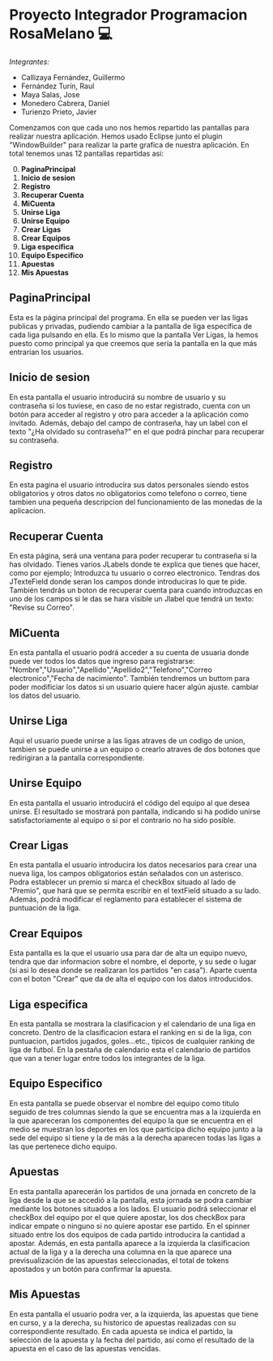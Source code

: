  # Proyecto Integrador Programacion RosaMelano     :computer:

*Integrantes:*
- Callizaya Fernández, Guillermo
- Fernández Turín, Raul
- Maya Salas, Jose
- Monedero Cabrera, Daniel
- Turienzo Prieto, Javier

Comenzamos con que cada uno nos hemos repartido las pantallas para realizar nuestra aplicación. Hemos usado Eclipse junto el plugin "WindowBuilder" para realizar la parte grafica de nuestra aplicación.
En total tenemos unas 12 pantallas repartidas asi:

0. **PaginaPrincipal** 
1. **Inicio de sesion**
2. **Registro**
3. **Recuperar Cuenta**
4. **MiCuenta**
5. **Unirse Liga**
6. **Unirse Equipo**
7. **Crear Ligas** 
8. **Crear Equipos**
9. **Liga especifica**
10. **Equipo Especifico**
11. **Apuestas**
12. **Mis Apuestas**

## PaginaPrincipal
Esta es la página principal del programa. En ella se pueden ver las ligas publicas y privadas, pudiendo cambiar a la pantalla de liga específica de cada liga pulsando en ella. Es lo mismo que la pantalla Ver Ligas, la hemos puesto como principal ya que creemos que sería la pantalla en la que más entrarian los usuarios.
## Inicio de sesion
En esta pantalla el usuario introducirá su nombre de usuario y su contraseña si los tuviese, en caso de no estar registrado, cuenta con un botón para acceder al registro y otro para acceder a la aplicación como invitado. Además, debajo del campo de contraseña, hay un label con el texto "¿Ha olvidado su contraseña?" en el que podrá pinchar para recuperar su contraseña.
## Registro 
En esta pagina el usuario introducira sus datos personales siendo estos obligatorios y otros datos no obligatorios como telefono o correo, tiene tambien una pequeña descripcion del funcionamiento de las monedas de la aplicacion.
## Recuperar Cuenta
En esta página, será una ventana para poder recuperar tu contraseña si la has olvidado. Tienes varios JLabels donde te explica que tienes que hacer, como por ejemplo; Introduzca tu usuario o correo electronico.
Tendras dos JTexteField donde seran los campos donde introduciras lo que te pide. También tendrás un boton de recuperar cuenta para cuando introduzcas en uno de los campos si le das se hara visible un Jlabel que tendrá un texto: "Revise su Correo".
## MiCuenta
En esta pantalla el usuario podrá acceder a su cuenta de usuaria donde puede ver todos los datos que ingreso para registrarse: "Nombre","Usuario","Apellido","Apellido2","Telefono","Correo electronico","Fecha de nacimiento". También tendremos un buttom para poder modificiar los datos si un usuario quiere hacer algún ajuste.
cambiar los datos del usuario.
## Unirse Liga
Aqui el usuario puede unirse a las ligas atraves de un codigo de union, tambien se puede unirse a un equipo o crearlo atraves de dos botones que redirigiran a la pantalla correspondiente.
## Unirse Equipo
En esta pantalla el usuario introducirá el código del equipo al que desea unirse. El resultado se mostrará pon pantalla, indicando si ha podido unirse satisfactoriamente al equipo o si por el contrario no ha sido posible.
## Crear Ligas
En esta pantalla el usuario introducira los datos necesarios para crear una nueva liga, los campos obligatorios están señalados con un asterisco. Podra establecer un premio si marca el checkBox situado al lado de "Premio", que hará que se permita escribir en el textField situado a su lado. Además, podrá modificar el reglamento para establecer el sistema de puntuación de la liga. 
## Crear Equipos
Esta pantalla es la que el usuario usa para dar de alta un equipo nuevo, tendra que dar informacion sobre el nombre, el deporte, y su sede o lugar (si asi lo desea donde se realizaran los partidos "en casa"). Aparte cuenta con el boton "Crear" que da de alta el equipo con los datos introducidos.
## Liga especifica
En esta pantalla se mostrara la clasificacion y el calendario de una liga en concreto. Dentro de la clasificacion estara el ranking en si de la liga, con puntuacion, partidos jugados, goles...etc., tipicos de cualquier ranking de liga de futbol. En la pestaña de calendario esta el calendario de partidos que van a tener lugar entre todos los integrantes de la liga.
## Equipo Especifico
En esta pantalla se puede observar el nombre del equipo como titulo seguido de tres columnas siendo la que se encuentra mas a la izquierda en la que apareceran los componentes del equipo la que se encuentra en el medio se muestran los deportes en los que participa dicho equipo junto a la sede del equipo si tiene y la de más a la derecha aparecen todas las ligas a las que pertenece dicho equipo.
## Apuestas
En esta pantalla aparecerán los partidos de una jornada en concreto de la liga desde la que se accedió a la pantalla, esta jornada se podra cambiar mediante los botones situados a los lados. El usuario podrá seleccionar el checkBox del equipo por el que quiere apostar, los dos checkBox para indicar empate o ninguno si no quiere apostar ese partido. En el spinner situado entre los dos equipos de cada partido introducira la cantidad a apostar. Además, en esta pantalla aparece a la izquierda la clasificacion actual de la liga y a la derecha una columna en la que aparece una previsualización de las apuestas seleccionadas, el total de tokens apostados y un botón para confirmar la apuesta.
## Mis Apuestas
En esta pantalla el usuario podra ver, a la izquierda, las apuestas que tiene en curso, y a la derecha, su historico de apuestas realizadas con su correspondiente resultado. En cada apuesta se indica el partido, la selección de la apuesta y la fecha del partido, asi como el resultado de la apuesta en el caso de las apuestas vencidas.

